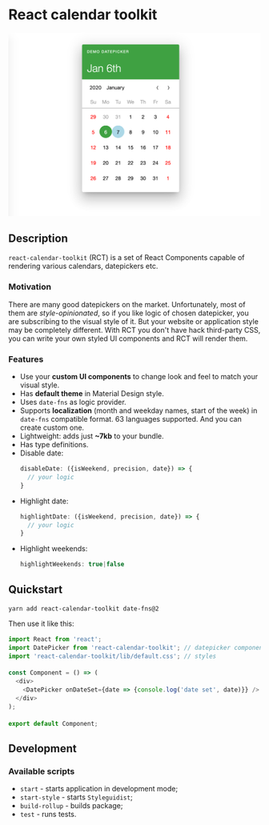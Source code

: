 # React calendar toolkit

![Datepicker screenshot](./doc-assets/datepicker-screenshot.png)

## Description
`react-calendar-toolkit` (RCT) is a set of React Components capable of rendering various calendars, datepickers etc. 

### Motivation
There are many good datepickers on the market. Unfortunately, most of them are _style-opinionated_, so if you like logic of chosen datepicker, you are subscribing to the visual style of it. But your website or application style may be completely different. With RCT you don't have hack third-party CSS, you can write your own styled UI components and RCT will render them.

### Features
- Use your **custom UI components** to change look and feel to match your visual style.
- Has **default theme** in Material Design style.
- Uses `date-fns` as logic provider.
- Supports **localization** (month and weekday names, start of the week) in `date-fns` compatible format. 63 languages supported. And you can create custom one.
- Lightweight: adds just **~7kb** to your bundle.
- Has type definitions.
- Disable date: 
    ```js
    disableDate: ({isWeekend, precision, date}) => { 
      // your logic 
    }
    ```
- Highlight date:
    ```js
    highlightDate: ({isWeekend, precision, date}) => { 
      // your logic 
    }
    ```  
- Highlight weekends:
    ```js
    highlightWeekends: true|false
    ```

## Quickstart

 ```shell script
yarn add react-calendar-toolkit date-fns@2
```

Then use it like this:

```js
import React from 'react';
import DatePicker from 'react-calendar-toolkit'; // datepicker component
import 'react-calendar-toolkit/lib/default.css'; // styles

const Component = () => (
  <div>
    <DatePicker onDateSet={date => {console.log('date set', date)}} />
  </div>
);

export default Component;
``` 

## Development

### Available scripts

- `start` - starts application in development mode;
- `start-style` - starts `Styleguidist`;
- `build-rollup` - builds package;
- `test` - runs tests.


